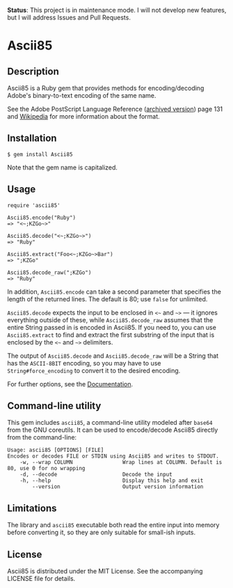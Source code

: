 **Status**: This project is in maintenance mode. I will not develop new features, but I will address Issues and Pull Requests.

# Ascii85

## Description

Ascii85 is a Ruby gem that provides methods for encoding/decoding Adobe's
binary-to-text encoding of the same name.

See the Adobe PostScript Language Reference ([archived version][PLRM]) page 131
and [Wikipedia](https://en.wikipedia.org/wiki/Ascii85) for more information
about the format.

[PLRM]: https://web.archive.org/web/20161222092741/https://www.adobe.com/products/postscript/pdfs/PLRM.pdf


## Installation

`$ gem install Ascii85`

Note that the gem name is capitalized.


## Usage

```
require 'ascii85'

Ascii85.encode("Ruby")
=> "<~;KZGo~>"

Ascii85.decode("<~;KZGo~>")
=> "Ruby"

Ascii85.extract("Foo<~;KZGo~>Bar")
=> ";KZGo"

Ascii85.decode_raw(";KZGo")
=> "Ruby"
```

In addition, `Ascii85.encode` can take a second parameter that specifies the
length of the returned lines. The default is 80; use `false` for unlimited.

`Ascii85.decode` expects the input to be enclosed in `<~` and `~>` — it
ignores everything outside of these, while `Ascii85.decode_raw` assumes that
the entire String passed in is encoded in Ascii85. If you need to, you can use
`Ascii85.extract` to find and extract the first substring of the input that is
enclosed by the `<~` and `~>` delimiters.

The output of `Ascii85.decode` and `Ascii85.decode_raw` will be a String that
has the `ASCII-8BIT` encoding, so you may have to use `String#force_encoding` to
convert it to the desired encoding.

For further options, see the [Documentation](https://www.rubydoc.info/gems/Ascii85/).


## Command-line utility

This gem includes `ascii85`, a command-line utility modeled after `base64` from
the GNU coreutils. It can be used to encode/decode Ascii85 directly from the
command-line:

```
Usage: ascii85 [OPTIONS] [FILE]
Encodes or decodes FILE or STDIN using Ascii85 and writes to STDOUT.
    -w, --wrap COLUMN                Wrap lines at COLUMN. Default is 80, use 0 for no wrapping
    -d, --decode                     Decode the input
    -h, --help                       Display this help and exit
        --version                    Output version information
```


## Limitations

The library and `ascii85` executable both read the entire input into memory
before converting it, so they are only suitable for small-ish inputs.


## License

Ascii85 is distributed under the MIT License. See the accompanying LICENSE file
for details.
